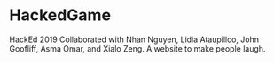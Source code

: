 # HackedGame
HackEd 2019
Collaborated with Nhan Nguyen, Lidia Ataupillco, John Goofliff, Asma Omar, and Xialo Zeng.
A website to make people laugh.
